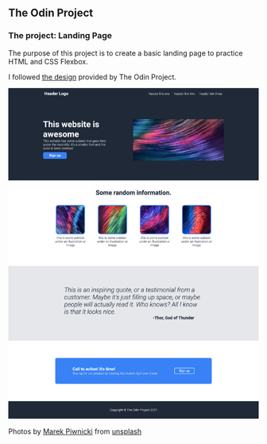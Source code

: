 ## The Odin Project 

### The project: Landing Page
The purpose of this project is to create a basic landing page to practice HTML and CSS Flexbox.

I followed [the design](https://cdn.statically.io/gh/TheOdinProject/curriculum/main/foundations/html_css/project/odin-project.png) provided by The Odin Project. 

![landing-page](./img/landing-page.png "Landing Page's Image")

Photos by [Marek Piwnicki](https://unsplash.com/@marekpiwnicki) from [unsplash](https://unsplash.com/)